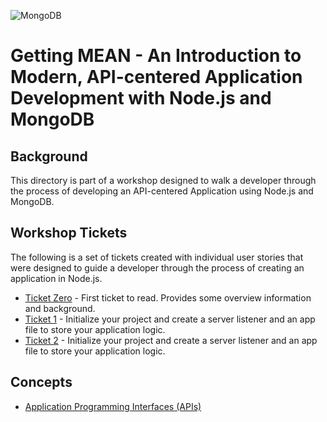 ![MongoDB](https://webassets.mongodb.com/_com_assets/cms/mongodb-logo-rgb-j6w271g1xn.jpg "MongoDB")
# Getting MEAN - An Introduction to Modern, API-centered Application Development with Node.js and MongoDB
## Background

This directory is part of a workshop designed to walk a developer through the process of developing an API-centered Application using Node.js and MongoDB.

## Workshop Tickets

The following is a set of tickets created with individual user stories that were designed to guide a developer through the process of creating an application in Node.js.

* [Ticket Zero](./ticket0.md) - First ticket to read.  Provides some overview information and background.
* [Ticket 1](./ticket1.md) - Initialize your project and create a server listener and an app file to store your application logic.
* [Ticket 2](./ticket2.md) - Initialize your project and create a server listener and an app file to store your application logic.



## Concepts
* [Application Programming Interfaces (APIs)](https://en.wikipedia.org/wiki/Application_programming_interface)